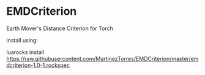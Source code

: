 # EMDCriterion
Earth Mover's Distance Criterion for Torch

install using:

luarocks install https://raw.githubusercontent.com/MartinezTorres/EMDCriterion/master/emdcriterion-1.0-1.rockspec

